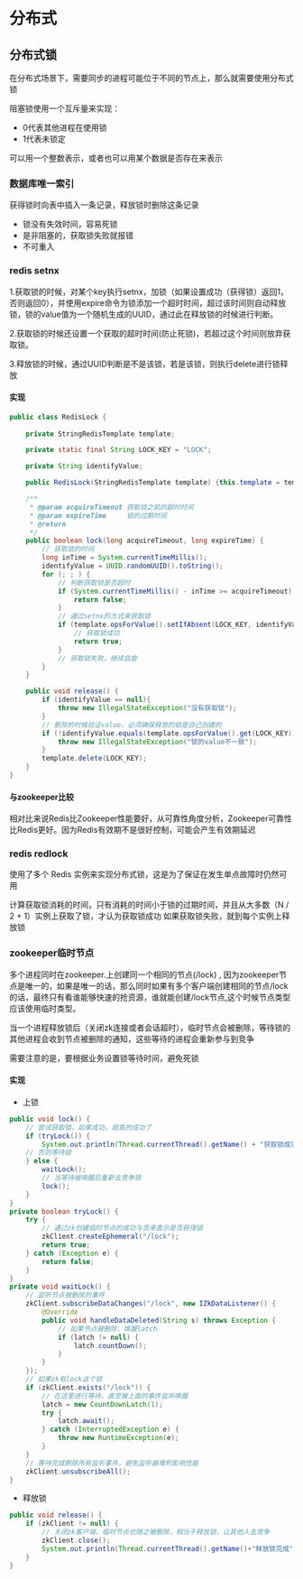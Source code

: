 # 分布式

## 分布式锁

在分布式场景下，需要同步的进程可能位于不同的节点上，那么就需要使用分布式锁

阻塞锁使用一个互斥量来实现：

- 0代表其他进程在使用锁
- 1代表未锁定

可以用一个整数表示，或者也可以用某个数据是否存在来表示

### 数据库唯一索引

获得锁时向表中插入一条记录，释放锁时删除这条记录

- 锁没有失效时间，容易死锁
- 是非阻塞的，获取锁失败就报错
- 不可重入

### redis setnx

1.获取锁的时候，对某个key执行setnx，加锁（如果设置成功（获得锁）返回1，否则返回0），并使用expire命令为锁添加一个超时时间，超过该时间则自动释放锁，锁的value值为一个随机生成的UUID，通过此在释放锁的时候进行判断。

2.获取锁的时候还设置一个获取的超时时间(防止死锁)，若超过这个时间则放弃获取锁。

3.释放锁的时候，通过UUID判断是不是该锁，若是该锁，则执行delete进行锁释放

#### 实现

```java
public class RedisLock {
    
    private StringRedisTemplate template;

    private static final String LOCK_KEY = "LOCK";

    private String identifyValue;

    public RedisLock(StringRedisTemplate template) {this.template = template;}

    /**
     * @param acquireTimeout 获取锁之前的超时时间
     * @param expireTime     锁的过期时间
     * @return
     */
    public boolean lock(long acquireTimeout, long expireTime) {
        // 获取锁的时间
        long inTime = System.currentTimeMillis();
        identifyValue = UUID.randomUUID().toString();
        for (; ; ) {
            // 判断获取锁是否超时
            if (System.currentTimeMillis() - inTime >= acquireTimeout) {
                return false;
            }
            // 通过setnx的方式来获取锁
            if (template.opsForValue().setIfAbsent(LOCK_KEY, identifyValue, expireTime, TimeUnit.MILLISECONDS)) {
                // 获取锁成功
                return true;
            }
            // 获取锁失败，继续自旋
        }
    }

    public void release() {
        if (identifyValue == null){
            throw new IllegalStateException("没有获取锁");
        }
        // 删除的时候验证value，必须确保释放的锁是自己创建的
        if (!identifyValue.equals(template.opsForValue().get(LOCK_KEY))){
            throw new IllegalStateException("锁的value不一致");
        }
        template.delete(LOCK_KEY);
    }
}
```

#### 与zookeeper比较

相对比来说Redis比Zookeeper性能要好，从可靠性角度分析，Zookeeper可靠性比Redis更好。因为Redis有效期不是很好控制，可能会产生有效期延迟


### redis redlock

使用了多个 Redis 实例来实现分布式锁，这是为了保证在发生单点故障时仍然可用

计算获取锁消耗的时间，只有消耗的时间小于锁的过期时间，并且从大多数（N / 2 + 1）实例上获取了锁，才认为获取锁成功
如果获取锁失败，就到每个实例上释放锁

### zookeeper临时节点

多个进程同时在zookeeper.上创建同一个相同的节点(/lock) , 因为zookeeper节点是唯一的，如果是唯一的话，那么同时如果有多个客户端创建相同的节点/lock的话，最终只有看谁能够快速的抢资源，谁就能创建/lock节点,这个时候节点类型应该使用临时类型。

当一个进程释放锁后（关闭zk连接或者会话超时），临时节点会被删除，等待锁的其他进程会收到节点被删除的通知，这些等待的进程会重新参与到竞争

需要注意的是，要根据业务设置锁等待时间，避免死锁

#### 实现

- 上锁

```java
public void lock() {
    // 尝试获取锁，如果成功，就真的成功了
    if (tryLock()) {
        System.out.println(Thread.currentThread().getName() + "获取锁成功");
    // 否则等待锁
    } else {
        waitLock(); 
        // 当等待被唤醒后重新去竞争锁
        lock();
    }
}
private boolean tryLock() {
    try {
        // 通过zk创建临时节点的成功与否来表示是否获得锁
        zkClient.createEphemeral("/lock");
        return true;
    } catch (Exception e) {
        return false;
    }
}
private void waitLock() {
    // 监听节点被删除的事件
    zkClient.subscribeDataChanges("/lock", new IZkDataListener() {
        @Override
        public void handleDataDeleted(String s) throws Exception {
            // 如果节点被删除，唤醒latch
            if (latch != null) {
                latch.countDown();
            }
        }
    });
    // 如果zk有lock这个锁
    if (zkClient.exists("/lock")) {
        // 在这里进行等待，直至被上面的事件监听唤醒
        latch = new CountDownLatch(1);
        try {
            latch.await();
        } catch (InterruptedException e) {
            throw new RuntimeException(e);
        }
    }
    // 等待完成删除所有监听事件，避免监听器堆积影响性能
    zkClient.unsubscribeAll();
}
```

- 释放锁

```java
public void release() {
    if (zkClient != null) {
        // 关闭zk客户端，临时节点也随之被删除，相当于释放锁，让其他人去竞争
        zkClient.close();
        System.out.println(Thread.currentThread().getName()+"释放锁完成");
    }
}
```